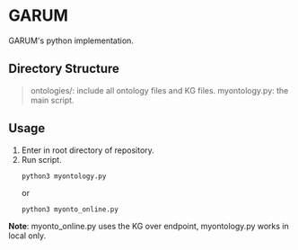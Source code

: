 # GARUM
GARUM's python implementation.

## Directory Structure
> ontologies/: include all ontology files and KG files.
> myontology.py: the main script.

## Usage
1. Enter in root directory of repository. <br>
2. Run script. <br>
    ```
    python3 myontology.py
    ```
    or
    ```
    python3 myonto_online.py
    ```

__Note__: myonto_online.py uses the KG over endpoint, myontology.py works in local only.
